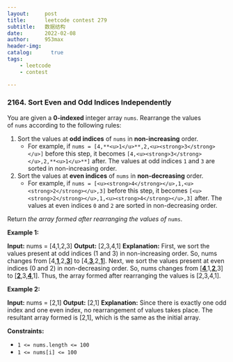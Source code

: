 ```yaml
---
layout:     post
title:      leetcode contest 279
subtitle:   数据结构
date:       2022-02-08
author:     953max
header-img: 
catalog:      true
tags:
    - leetcode
    - contest

---
```


### 2164. Sort Even and Odd Indices Independently

You are given a **0-indexed** integer array `nums`. Rearrange the values of `nums` according to the following rules:

1. Sort the values at **odd indices** of `nums` in **non-increasing** order.
   - For example, if `nums = [4,**<u>1</u>**,2,<u><strong>3</strong></u>]` before this step, it becomes `[4,<u><strong>3</strong></u>,2,**<u>1</u>**]` after. The values at odd indices `1` and `3` are sorted in non-increasing order.
2. Sort the values at **even indices** of `nums` in **non-decreasing** order.
   - For example, if `nums = [<u><strong>4</strong></u>,1,<u><strong>2</strong></u>,3]` before this step, it becomes `[<u><strong>2</strong></u>,1,<u><strong>4</strong></u>,3]` after. The values at even indices `0` and `2` are sorted in non-decreasing order.

Return *the array formed after rearranging the values of* `nums`.

**Example 1:**

**Input:** nums = [4,1,2,3]
**Output:** [2,3,4,1]
**Explanation:** 
First, we sort the values present at odd indices (1 and 3) in non-increasing order.
So, nums changes from [4,**<u>1</u>**,2,**<u>3</u>**] to [4,<u><strong>3</strong></u>,2,**<u>1</u>**].
Next, we sort the values present at even indices (0 and 2) in non-decreasing order.
So, nums changes from [<u><strong>4</strong></u>,1,**<u>2</u>**,3] to [<u><strong>2</strong></u>,3,<u><strong>4</strong></u>,1].
Thus, the array formed after rearranging the values is [2,3,4,1].

**Example 2:**

**Input:** nums = [2,1]
**Output:** [2,1]
**Explanation:** 
Since there is exactly one odd index and one even index, no rearrangement of values takes place.
The resultant array formed is [2,1], which is the same as the initial array. 

**Constraints:**

- `1 <= nums.length <= 100`
- `1 <= nums[i] <= 100`
  
  
